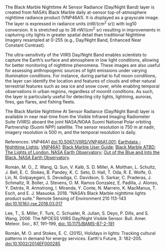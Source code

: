 
The Black Marble Nighttime At Sensor Radiance (Day/Night Band) layer is created from NASA’s Black Marble daily at-sensor top-of-atmosphere nighttime radiance product (VNP46A1). It is displayed as a grayscale image. The layer is expressed in radiance units (nW/(cm<sup>2</sup> sr))  with log10 conversion. It is stretched up to 38 nW/(cm<sup>2</sup> sr) resulting in improvements in capturing city lights in greater spatial detail than traditional Nighttime Imagery resampled at 0-255 (e.g., Day/Night Band, Enhanced Near Constant Contrast).

The ultra-sensitivity of the VIIRS Day/Night Band enables scientists to capture the Earth’s surface and atmosphere in low light conditions, allowing for better monitoring of nighttime phenomena. These images are also useful for assessing anthropogenic sources of light emissions under varying illumination conditions. For instance, during partial to full moon conditions, the layer can identify the location and features of clouds and other natural terrestrial features such as sea ice and snow cover, while enabling temporal observations in urban regions, regardless of moonlit conditions. As such, the layer is particularly useful for detecting city lights, lightning, auroras, fires, gas flares, and fishing fleets.

The Black Marble Nighttime At Sensor Radiance (Day/Night Band) layer is available in near real-time from the Visible Infrared Imaging Radiometer Suite (VIIRS) aboard the joint NASA/NOAA Suomi National Polar orbiting Partnership (Suomi NPP) satellite. The sensor resolution is 750 m at nadir, imagery resolution is 500 m, and the temporal resolution is daily.



References: VNP46A1 [doi:10.5067/VIIRS/VNP46A1.001](https://doi.org/10.5067/VIIRS/VNP46A1.001); [Earthdata - Nighttime Lights](https://earthdata.nasa.gov/learn/backgrounders/nighttime-lights); [VNP46A1](https://blackmarble.gsfc.nasa.gov/VNP46A1.html); [Black Marble User Guide](https://viirsland.gsfc.nasa.gov/PDF/VIIRS_BlackMarbleUserGuide_V1.1.pdf); [Black Marble ATBD](https://viirsland.gsfc.nasa.gov/PDF/VIIRS_BlackMarble_ATBD_V1.1.pdf); [The Lights of London. NASA Earth Observatory](https://earthobservatory.nasa.gov/IOTD/view.php?id=78674); [Out of the Blue and Into the Black. NASA Earth Observatory](https://earthobservatory.nasa.gov/Features/IntotheBlack/).

Román, M. O., Z. Wang, Q. Sun, V. Kalb, S. D. Miller, A. Molthan, L. Schultz, J. Bell, E. C. Stokes, B. Pandey, K. C. Seto, D. Hall, T. Oda, R. E. Wolfe, G. Lin, N. Golpayegani, S. Devadiga, C. Davidson, S. Sarkar, C. Praderas, J. Schmaltz, R. Boller, J. Stevens, O. M. Ramos Gonzalez, E. Padilla, J. Alonso, Y. Detrés, R. Armstrong, I. Miranda, Y. Conte, N. Marrero, K. MacManus, T. Esch, and E. J. Masuoka. 2018. "NASA’s Black Marble nighttime lights product suite." Remote Sensing of Environment 210 113-143 [doi:10.1016/j.rse.2018.03.017](https://doi.org/10.1016/j.rse.2018.03.017)

Lee, T., S. Miller, F. Turk, C. Schueler, R. Julian, S. Deyo, P. Dills, and S. Wang, 2006: The NPOESS VIIRS Day/Night Visible Sensor. Bull. Amer. Meteor. Soc., 87, 191–199, [doi: 10.1175/BAMS-87-2-191](https://journals.ametsoc.org/doi/abs/10.1175/BAMS-87-2-191)

Román, M. O. and Stokes, E. C. (2015), Holidays in lights: Tracking cultural patterns in demand for energy services. Earth's Future, 3: 182–205. [doi:10.1002/2014EF000285](https://onlinelibrary.wiley.com/doi/10.1002/2014EF000285/full)
